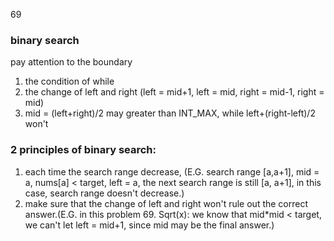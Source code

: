 69

### binary search
pay attention to the boundary
1. the condition of while
2. the change of left and right (left = mid+1, left = mid, right = mid-1, right = mid)
3. mid = (left+right)/2 may greater than INT_MAX, while left+(right-left)/2 won't

### 2 principles of binary search:
1. each time the search range decrease, (E.G. search range [a,a+1], mid = a, nums[a] < target, left = a, the next search range is still [a, a+1], in this case, search range doesn't decrease.)
2. make sure that the change of left and right won't rule out the correct answer.(E.G. in this problem 69. Sqrt(x): we know that mid*mid < target, we can't let left = mid+1, since mid may be the final answer.)